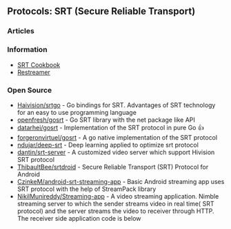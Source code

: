 ## Protocols: SRT (Secure Reliable Transport)


### Articles



### Information
- [SRT Cookbook](https://srtlab.github.io/srt-cookbook/) 
- [Restreamer](https://datarhei.com/)


### Open Source
- [Haivision/srtgo](https://github.com/Haivision/srtgo) - Go bindings for SRT. Advantages of SRT technology for an easy to use programming language
- [openfresh/gosrt](https://github.com/openfresh/gosrt) - Go SRT library with the net package like API
- [datarhei/gosrt](https://github.com/datarhei/gosrt) - Implementation of the SRT protocol in pure Go 👍
- [forgeronvirtuel/gosrt](https://github.com/forgeronvirtuel/gosrt) - A go native implementation of the SRT protocol
- [ndujar/deep-srt](https://github.com/ndujar/deep-srt) - Deep learning applied to optimize srt protocol
- [dantin/srt-server](https://github.com/dantin/srt-server) - A customized video server which support Hivision SRT protocol
- [ThibaultBee/srtdroid](https://github.com/ThibaultBee/srtdroid) - Secure Reliable Transport (SRT) Protocol for Android
- [CzinkeM/android-srt-streaming-app](https://github.com/CzinkeM/android-srt-streaming-app) - Basic Android streaming app uses SRT protocol with the help of StreamPack library
- [NikilMunireddy/Streaming-app](https://github.com/NikilMunireddy/Streaming-app) - A video streaming application. Nimble streaming server to which the sender streams video in real time( SRT protocol) and the server streams the video to receiver through HTTP. The receiver side application code is below
